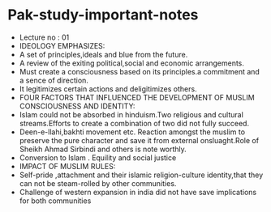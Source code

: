 # Pak-study-important-notes
* Lecture no : 01
* IDEOLOGY EMPHASIZES:
* A set of principles,ideals and blue from the future.
* A review of the exiting political,social and economic arrangements.
* Must create a consciousness based on its principles.a commitment and a sence of direction.
* It legitimizes certain actions and deligitimizes others.
* FOUR FACTORS THAT INFLUENCED THE DEVELOPMENT OF MUSLIM CONSCIOUSNESS AND IDENTITY:
* Islam could not be absorbed in hinduism.Two religious and cultural streams.Efforts to create a combination of two did not fully succeed.
* Deen-e-llahi,bakhti movement etc. Reaction amongst the muslim to preserve the pure character and save it from external onsluaght.Role of Sheikh Ahmad Sirbindi and others is note worthly.
* Conversion to lslam . Equility and social justice
* IMPACT OF MUSLIM RULES:
* Self-pride ,attachment and their islamic religion-culture identity,that they can not be steam-rolled by other communities.
* Challenge of western expansion in india did not have save implications for both communities  

